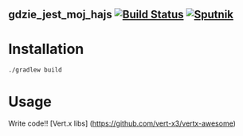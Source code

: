 gdzie_jest_moj_hajs [![Build Status](https://travis-ci.org/kamrar/GJMH.svg?branch=master)](https://travis-ci.org/kamrar/GJMH) [![Sputnik](https://sputnik.ci/conf/badge)](https://sputnik.ci/app#/builds/kamrar/GJMH)
------------

# Installation

```
./gradlew build
```

# Usage

Write code!!
[Vert.x libs] (https://github.com/vert-x3/vertx-awesome)
